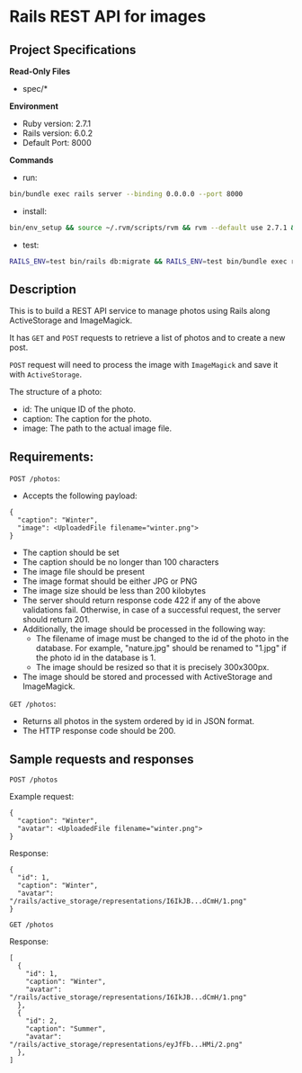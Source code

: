 # Rails REST API for images

## Project Specifications

**Read-Only Files**
- spec/*

**Environment**  

- Ruby version: 2.7.1
- Rails version: 6.0.2
- Default Port: 8000

**Commands**
- run: 
```bash
bin/bundle exec rails server --binding 0.0.0.0 --port 8000
```
- install: 
```bash
bin/env_setup && source ~/.rvm/scripts/rvm && rvm --default use 2.7.1 && bin/bundle install
```
- test: 
```bash
RAILS_ENV=test bin/rails db:migrate && RAILS_ENV=test bin/bundle exec rspec
```
    
## Description

This is to build a REST API service to manage photos using Rails along ActiveStorage and ImageMagick.

It has `GET` and `POST` requests to retrieve a list of photos and to create a new post.

`POST` request will need to process the image with `ImageMagick` and save it with `ActiveStorage`.

The structure of a photo:

* id: The unique ID of the photo.
* caption: The caption for the photo.
* image: The path to the actual image file.


## Requirements:

`POST /photos`:

* Accepts the following payload:
```
{
  "caption": "Winter",
  "image": <UploadedFile filename="winter.png">
}
```
* The caption should be set
* The caption should be no longer than 100 characters
* The image file should be present
* The image format should be either JPG or PNG
* The image size should be less than 200 kilobytes
* The server should return response code 422 if any of the above validations fail. Otherwise, in case of a successful request, the server should return 201.
* Additionally, the image should be processed in the following way:
  * The filename of image must be changed to the id of the photo in the database. For example, "nature.jpg" should be renamed to "1.jpg" if the photo id in the database is 1.
  * The image should be resized so that it is precisely 300x300px.
* The image should be stored and processed with ActiveStorage and ImageMagick.

`GET /photos`:
* Returns all photos in the system ordered by id in JSON format.
* The HTTP response code should be 200.


## Sample requests and responses

`POST /photos`

Example request:
```
{
  "caption": "Winter",
  "avatar": <UploadedFile filename="winter.png">
}
```

Response:
```
{
  "id": 1,
  "caption": "Winter",
  "avatar": "/rails/active_storage/representations/I6IkJB...dCmH/1.png"
}
```

`GET /photos`

Response:
```
[
  {
    "id": 1,
    "caption": "Winter",
    "avatar": "/rails/active_storage/representations/I6IkJB...dCmH/1.png"
  },
  {
    "id": 2,
    "caption": "Summer",
    "avatar": "/rails/active_storage/representations/eyJfFb...HMi/2.png"
  },
]
```
